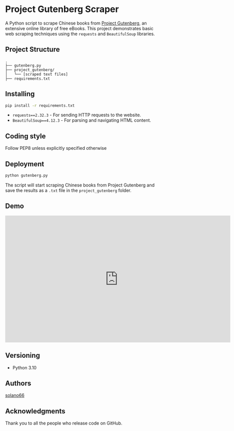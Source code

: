 # Project Gutenberg Scraper

A Python script to scrape Chinese books from [Project Gutenberg](https://www.gutenberg.org), an extensive online library of free eBooks. This project demonstrates basic web scraping techniques using the `requests` and `BeautifulSoup` libraries.

## Project Structure
```
.
├── gutenberg.py
├── project_gutenberg/
│   └── [scraped text files]
├── requirements.txt
```

## Installing
   ```bash
   pip install -r requirements.txt
   ```
- `requests==2.32.3` - For sending HTTP requests to the website.
- `BeautifulSoup==4.12.3` - For parsing and navigating HTML content.

## Coding style
Follow PEP8 unless explicitly specified otherwise

## Deployment
   ```bash
   python gutenberg.py
   ```
The script will start scraping Chinese books from Project Gutenberg and save the results as a `.txt` file in the `project_gutenberg` folder.

## Demo
<iframe width="720" height="405" src="https://www.youtube.com/embed/_mD591UNjw8" frameborder="0" allowfullscreen></iframe>

## Versioning
- Python 3.10

## Authors
[solano66](https://github.com/solano66)

## Acknowledgments
Thank you to all the people who release code on GitHub.
